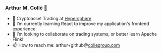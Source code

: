 ### Arthur M. Collé 👋

- 🔭 Cryptoasset Trading at [Hypersphere](https://hypersphere.ventures)
- 🌱 I’m currently learning React to improve my application's frontend experience.
- 👯 I’m looking to collaborate on trading systems, or better learn Apache Flink!
- 📫 How to reach me: arthur+github＠[collegroup.com](https://collegroup.com)
